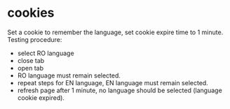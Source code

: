 # cookies
Set a cookie to remember the language, set cookie expire time to 1 minute. 
Testing procedure: 
- select RO language 
- close tab 
- open tab 
- RO language must remain selected. 
- repeat steps for EN language, EN language must remain selected.
- refresh page after 1 minute, no language should be selected (language cookie expired).
